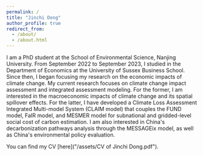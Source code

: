 ```yaml
---
permalink: /
title: "Jinchi Dong"
author_profile: true
redirect_from: 
  - /about/
  - /about.html
---
```

I am a PhD student at the School of Environmental Science, Nanjing University. From September 2022 to September 2023, I studied in the Department of Economics at the University of Sussex Business School. Since then, I began focusing my research on the economic impacts of climate change. My current research focuses on climate change impact assessment and integrated assessment modeling. For the former, I am interested in the macroeconomic impacts of climate change and its spatial spillover effects. For the latter, I have developed a Climate Loss Assessment Integrated Multi-model System (CLAIM model) that couples the FUND model, FaIR model, and MESMER model for subnational and gridded-level social cost of carbon estimation. I am also interested in China's decarbonization pathways analysis through the MESSAGEix model, as well as China's environmental policy evaluation.

You can find my CV [here]("/assets/CV of Jinchi Dong.pdf").
